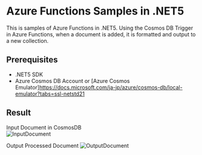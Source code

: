 # Azure Functions Samples in .NET5
This is samples of Azure Functions in .NET5.
Using the Cosmos DB Trigger in Azure Functions, when a document is added, it is formatted and output to a new collection.

## Prerequisites
- .NET5 SDK
- Azure Cosmos DB Account or [Azure Cosmos Emulator]https://docs.microsoft.com/ja-jp/azure/cosmos-db/local-emulator?tabs=ssl-netstd21

## Result
Input Document in CosmosDB  
![InputDocument](https://user-images.githubusercontent.com/32330405/124613675-72679980-deae-11eb-9263-a27e08f7933b.png)

Output Processed Document
![OutputDocument](https://user-images.githubusercontent.com/32330405/124613690-75628a00-deae-11eb-81dc-36ee271613fb.png)
